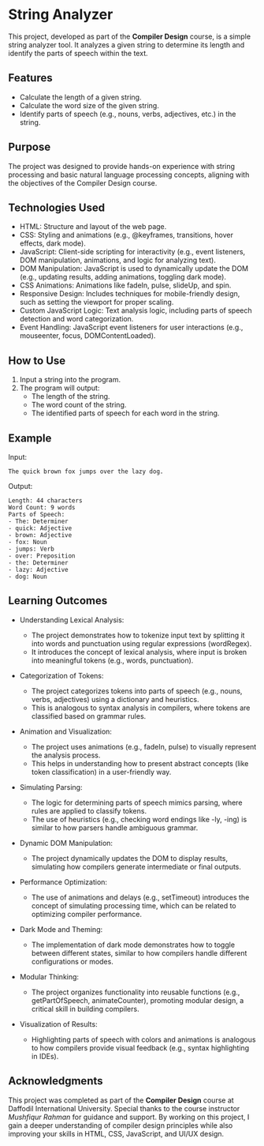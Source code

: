 # String Analyzer

This project, developed as part of the **Compiler Design** course, is a simple string analyzer tool. It analyzes a given string to determine its length and identify the parts of speech within the text.

## Features

- Calculate the length of a given string.
- Calculate the word size of the given string.
- Identify parts of speech (e.g., nouns, verbs, adjectives, etc.) in the string.

## Purpose

The project was designed to provide hands-on experience with string processing and basic natural language processing concepts, aligning with the objectives of the Compiler Design course.

## Technologies Used

- HTML: Structure and layout of the web page.
- CSS: Styling and animations (e.g., @keyframes, transitions, hover effects, dark mode).
- JavaScript: Client-side scripting for interactivity (e.g., event listeners, DOM manipulation, animations, and logic for analyzing text).
- DOM Manipulation: JavaScript is used to dynamically update the DOM (e.g., updating results, adding animations, toggling dark mode).
- CSS Animations: Animations like fadeIn, pulse, slideUp, and spin.
- Responsive Design: Includes techniques for mobile-friendly design, such as setting the viewport for proper scaling.
- Custom JavaScript Logic: Text analysis logic, including parts of speech detection and word categorization.
- Event Handling: JavaScript event listeners for user interactions (e.g., mouseenter, focus, DOMContentLoaded).

## How to Use

1. Input a string into the program.
2. The program will output:
    - The length of the string.
    - The word count of the string.
    - The identified parts of speech for each word in the string.

## Example

Input:

```plaintext
The quick brown fox jumps over the lazy dog.
```

Output:

```
Length: 44 characters
Word Count: 9 words
Parts of Speech:
- The: Determiner
- quick: Adjective
- brown: Adjective
- fox: Noun
- jumps: Verb
- over: Preposition
- the: Determiner
- lazy: Adjective
- dog: Noun
```

## Learning Outcomes

- Understanding Lexical Analysis:
  - The project demonstrates how to tokenize input text by splitting it into words and punctuation using regular expressions (wordRegex).
  - It introduces the concept of lexical analysis, where input is broken into meaningful tokens (e.g., words, punctuation).

- Categorization of Tokens:
  - The project categorizes tokens into parts of speech (e.g., nouns, verbs, adjectives) using a dictionary and heuristics.
  - This is analogous to syntax analysis in compilers, where tokens are classified based on grammar rules.

- Animation and Visualization:
  - The project uses animations (e.g., fadeIn, pulse) to visually represent the analysis process.
  - This helps in understanding how to present abstract concepts (like token classification) in a user-friendly way.

- Simulating Parsing:
  - The logic for determining parts of speech mimics parsing, where rules are applied to classify tokens.
  - The use of heuristics (e.g., checking word endings like -ly, -ing) is similar to how parsers handle ambiguous grammar.

- Dynamic DOM Manipulation:
  - The project dynamically updates the DOM to display results, simulating how compilers generate intermediate or final outputs.

- Performance Optimization:
  - The use of animations and delays (e.g., setTimeout) introduces the concept of simulating processing time, which can be related to optimizing compiler performance.

- Dark Mode and Theming:
  - The implementation of dark mode demonstrates how to toggle between different states, similar to how compilers handle different configurations or modes.

- Modular Thinking:
  - The project organizes functionality into reusable functions (e.g., getPartOfSpeech, animateCounter), promoting modular design, a critical skill in building compilers.

- Visualization of Results:
  - Highlighting parts of speech with colors and animations is analogous to how compilers provide visual feedback (e.g., syntax highlighting in IDEs).

## Acknowledgments

This project was completed as part of the **Compiler Design** course at Daffodil International University. Special thanks to the course instructor *Mushfiqur Rahman* for guidance and support. By working on this project, I gain a deeper understanding of compiler design principles while also improving your skills in HTML, CSS, JavaScript, and UI/UX design.
